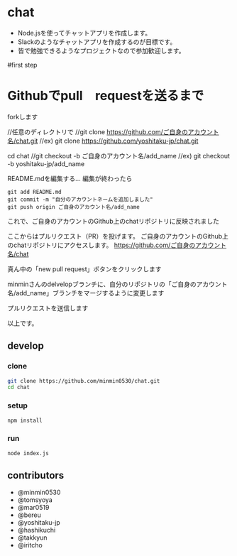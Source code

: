 # chat
- Node.jsを使ってチャットアプリを作成します。  
- Slackのようなチャットアプリを作成するのが目標です。  
- 皆で勉強できるようなプロジェクトなので参加歓迎します。  

#first step
# Githubでpull　requestを送るまで
forkします


//任意のディレクトリで
//git clone https://github.com/ご自身のアカウント名/chat.git
//ex) git clone https://github.com/yoshitaku-jp/chat.git

cd chat
//git checkout -b ご自身のアカウント名/add_name
//ex) git checkout -b yoshitaku-jp/add_name

README.mdを編集する…
編集が終わったら

```
git add README.md
git commit -m "自分のアカウントネームを追加しました"
git push origin ご自身のアカウント名/add_name
```

これで、ご自身のアカウントのGithub上のchatリポジトリに反映されました


ここからはプルリクエスト（PR）を投げます。
ご自身のアカウントのGithub上のchatリポジトリにアクセスします。
https://github.com/ご自身のアカウント名/chat

真ん中の「new pull request」ボタンをクリックします

minminさんのdelvelopブランチに、自分のリポジトリの「ご自身のアカウント名/add_name」ブランチをマージするように変更します

プルリクエストを送信します

以上です。

## develop
### clone
```sh
git clone https://github.com/minmin0530/chat.git
cd chat
```

### setup
```sh
npm install
```

### run
```sh
node index.js
```



## contributors
- @minmin0530
- @tomsyoya
- @mar0519
- @bereu
- @yoshitaku-jp
- @hashikuchi
- @takkyun
- @iritcho
